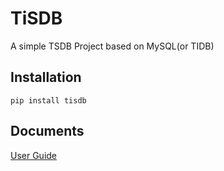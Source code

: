 # TiSDB

A simple TSDB Project based on MySQL(or TIDB)

## Installation

```pip install tisdb```

## Documents

[User Guide](https://deeefox.github.io/tisdb/)
